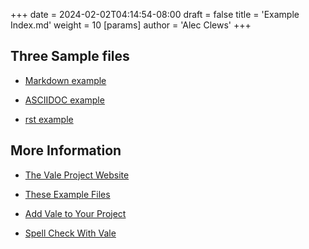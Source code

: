 +++
date = 2024-02-02T04:14:54-08:00
draft = false
title = 'Example Index.md'
weight = 10
[params]
  author = 'Alec Clews'
+++

## Three Sample files

* [Markdown example](markdown_example)

* [ASCIIDOC example](asciidoc_example)

* [rst example](rst_example)

## More Information

* [The Vale Project Website](https://vale.sh)

* [These Example Files](https://github.com/alecthegeek/vale-tutorial)

* [Add Vale to Your Project](https://alecthegeek.gitlab.io/blog/2024/05/add-vale-to-your-project/)

* [Spell Check With Vale](https://alecthegeek.gitlab.io/blog/2024/05/spell-check-with-vale/)

